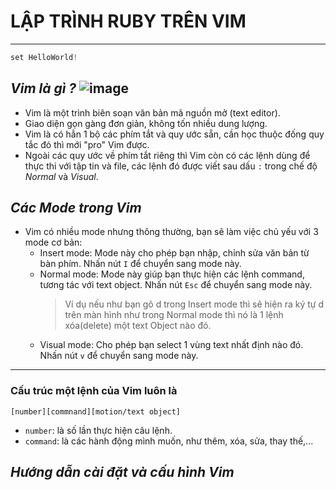 # LẬP TRÌNH RUBY TRÊN VIM 
*** 
``` php
set HelloWorld!
```
## ***Vim là gì ?*** ![image](https://github.com/LuongHuuPhuc/Ruby-projects/assets/156191563/d1f6ac27-fb5c-4c1f-a043-5c0e57d29ef2)

- Vim là một trình biên soạn văn bản mã nguồn mở (text editor).
- Giao diện gọn gàng đơn giản, không tốn nhiều dung lượng.
- Vim là có hẳn 1 bộ các phím tắt và quy ước sẵn, cần học thuộc đống quy tắc đó thì mới "pro" Vim được.
- Ngoài các quy ước về phím tắt riêng thì Vim còn có các lệnh dùng để thực thi với tập tin và file, các lệnh đó được viết sau dấu `:` trong chế độ *Normal* và *Visual*.
## ***Các Mode trong Vim*** 
* Vim có nhiều mode nhưng thông thường, bạn sẽ làm việc chủ yếu với 3 mode cơ bản:
   - Insert mode: Mode này cho phép bạn nhập, chỉnh sửa văn bản từ bàn phím. Nhấn nút `I` để chuyển sang mode này.
   - Normal mode: Mode này giúp bạn thực hiện các lệnh command, tương tác với text object. Nhấn nút `Esc` để chuyển sang mode này.
     > Ví dụ nếu như bạn gõ d trong Insert mode thì sẽ hiện ra ký tự d trên màn hình như trong Normal mode thì nó là 1 lệnh xóa(delete) một text Object nào đó.
   - Visual mode: Cho phép bạn select 1 vùng text nhất định nào đó. Nhấn nút `v` để chuyển sang mode này.
***
### Cấu trúc một lệnh của Vim luôn là
``` [number][commnand][motion/text object] ```
* `number`: là số lần thực hiện câu lệnh.
* `command`: là các hành động mình muốn, như thêm, xóa, sửa, thay thế,...




## ***Hướng dẫn cài đặt và cấu hình Vim***
